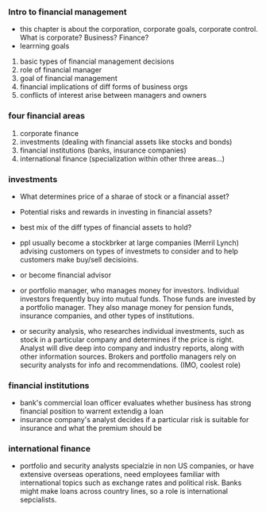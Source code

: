 ### Intro to financial management
 * this chapter is about the corporation, corporate goals, corporate control. What is corporate? Business? Finance?
 * learrning goals
 1. basic types of financial management decisions
 2. role of financial manager
 3. goal of financial management
 4. financial implications of diff forms of business orgs
 5. conflicts of interest arise between managers and owners
 
 ### four financial areas
 1. corporate finance
 2. investments (dealing with financial assets like stocks and bonds)
 3. financial institutions (banks, insurance companies)
 4. international finance (specialization within other three areas...)
 
 ### investments
  * What determines price of a sharae of stock or a financial asset?
  * Potential risks and rewards in investing in financial assets?
  * best mix of the diff types of financial assets to hold?
  
  * ppl usually become a stockbrker at large companies (Merril Lynch) advising customers on types of investmets to consider and to help customers make buy/sell decisioins. 
  * or become financial advisor
  * or portfolio manager, who manages money for investors. Individual investors frequently buy into mutual funds. Those funds are invested by a portfolio manager. They also manage money for pension funds, insurance companies, and other types of institutions. 
  * or security analysis, who researches individual investments, such as stock in a particular company and determines if the price is right. Analyst will dive deep into company and industry reports, along with other information sources. Brokers and portfolio managers rely on security analysts for info and recommendations. (IMO, coolest role)
  
  ### financial institutions
  * bank's commercial loan officer evaluates whether business has strong financial position to warrent extendig a loan
  * insurance company's analyst decides if a particular risk is suitable for insurance and what the premium should be
  
 ### international finance
 * portfolio and security analysts specialzie in non US companies, or have extensive overseas operations, need employees familiar with international topics such as exchange rates and political risk. Banks might make loans across country lines, so a role is international sepcialists. 
 
 
 
